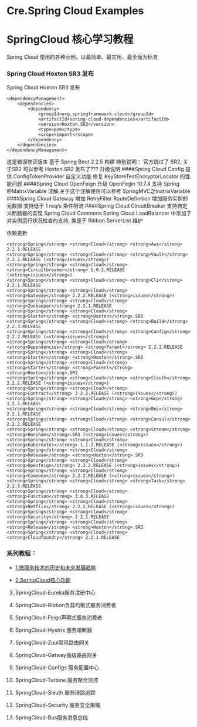 # Cre.Spring Cloud Examples
# SpringCloud 核心学习教程
Spring Cloud 使用的各种示例，以最简单、最实用、最全面为标准
### Spring Cloud Hoxton SR3 发布
Spring Cloud Hoxton SR3 发布
````
<dependencyManagement>
    <dependencies>
        <dependency>
            <groupId>org.springframework.cloud</groupId>
            <artifactId>spring-cloud-dependencies</artifactId>
            <version>Hoxton.SR3</version>
            <type>pom</type>
            <scope>import</scope>
        </dependency>
    </dependencies>
</dependencyManagement>
````
这是错误修正版本
基于 Spring Boot 2.2.5 构建
特别说明： 官方跳过了 SR2, 关于SR2 可以参考 Hoxton.SR2 发布了???
升级说明
####Spring Cloud Config
提供 ConfigTokenProvider 自定义功能
修复 KeyStoreTestEncryptorLocator 的性能问题
####Spring Cloud OpenFeign
升级 OpenFegin 10.7.4
支持 Spring @MatrixVariable 注解,关于这个注解使用可以参考 SpringMVC之matrixVariable
####Spring Cloud Gateway
增加 RetryFilter
RouteDefinition 增加服务实例的元数据
支持低于 1 req/s 条件限流
####Spring Cloud CircuitBreaker
支持自定义断路器的实现
Spring Cloud Commons
Spring Cloud LoadBalancer 中添加了对实例运行状况检查的支持, 类是于 Ribbon ServerList 维护

依赖更新
````
<strong>Spring</strong> <strong>Cloud</strong> <strong>Aws</strong> 2.2.1.RELEASE
<strong>Spring</strong> <strong>Cloud</strong> <strong>Vault</strong> 2.2.2.RELEASE (<strong>issues</strong>)
<strong>Spring</strong> <strong>Cloud</strong> <strong>Circuitbreaker</strong> 1.0.2.RELEASE (<strong>issues</strong>)
<strong>Spring</strong> <strong>Cloud</strong> <strong>Cli</strong> 2.2.1.RELEASE
<strong>Spring</strong> <strong>Cloud</strong> <strong>Gateway</strong> 2.2.2.RELEASE (<strong>issues</strong>)
<strong>Spring</strong> <strong>Cloud</strong> <strong>Zookeeper</strong> 2.2.1.RELEASE
<strong>Spring</strong> <strong>Cloud</strong> <strong>Starter</strong> <strong>Hoxton</strong>.SR3
<strong>Spring</strong> <strong>Cloud</strong> <strong>Build</strong> 2.2.3.RELEASE
<strong>Spring</strong> <strong>Cloud</strong> <strong>Config</strong> 2.2.2.RELEASE (<strong>issues</strong>)
<strong>Spring</strong> <strong>Cloud</strong> <strong>Dependencies</strong> <strong>Parent</strong> 2.2.2.RELEASE
<strong>Spring</strong> <strong>Cloud</strong> <strong>Starter</strong> <strong>Hoxton</strong>.SR3
<strong>Spring</strong> <strong>Cloud</strong> <strong>Starter</strong> <strong>Parent</strong> <strong>Hoxton</strong>.SR3
<strong>Spring</strong> <strong>Cloud</strong> <strong>Sleuth</strong> 2.2.2.RELEASE (<strong>issues</strong>)
<strong>Spring</strong> <strong>Cloud</strong> <strong>Contract</strong> 2.2.2.RELEASE (<strong>issues</strong>)
<strong>Spring</strong> <strong>Cloud</strong> <strong>Gcp</strong> 1.2.2.RELEASE
<strong>Spring</strong> <strong>Cloud</strong> <strong>Bus</strong> 2.2.1.RELEASE
<strong>Spring</strong> <strong>Cloud</strong> <strong>Consul</strong> 2.2.2.RELEASE
<strong>Spring</strong> <strong>Cloud</strong> <strong>Stream</strong> <strong>Horsham</strong>.SR3 (<strong>issues</strong>)
<strong>Spring</strong> <strong>Cloud</strong> <strong>Kubernetes</strong> 1.1.2.RELEASE (<strong>issues</strong>)
<strong>Spring</strong> <strong>Cloud</strong> <strong>Release</strong> <strong>Hoxton</strong>.SR3
<strong>Spring</strong> <strong>Cloud</strong> <strong>Openfeign</strong> 2.2.2.RELEASE (<strong>issues</strong>)
<strong>Spring</strong> <strong>Cloud</strong> <strong>Commons</strong> 2.2.2.RELEASE (<strong>issues</strong>)
<strong>Spring</strong> <strong>Cloud</strong> <strong>Task</strong> 2.2.3.RELEASE
<strong>Spring</strong> <strong>Cloud</strong> <strong>Function</strong> 3.0.3.RELEASE
<strong>Spring</strong> <strong>Cloud</strong> <strong>Netflix</strong> 2.2.2.RELEASE (<strong>issues</strong>)
<strong>Spring</strong> <strong>Cloud</strong> <strong>Security</strong> 2.2.1.RELEASE
<strong>Spring</strong> <strong>Cloud</strong> <strong>Release</strong> <strong>Hoxton</strong>.SR3
<strong>Spring</strong> <strong>Cloud</strong> <strong>Cloudfoundry</strong> 2.2.1.RELEASE
````
### 系列教程：
- [1.微服务技术的历史和未来发展趋势](https://blog.csdn.net/xxxlllbbb/article/details/105107628)

- [2.SpringCloud核心功能](https://blog.csdn.net/xxxlllbbb/article/details/105119475)

3.	SpringCloud-Eureka服务注册中心

4.	SpringCloud-Ribbon负载均衡式服务消费者

5.	SpringCloud-Feign声明式服务消费者

6.	SpringCloud-Hystrix 服务熔断器

7.	SpringCloud-Zuul常用路由网关

8.	SpringCloud-Gatway高级路由网关

9.	SpringCloud-Configs 服务配置中心

10.	SpringCloud-Turbine 服务聚合监控

11.	SpringCloud-Sleuth 服务链路追踪

12.	SpringCloud-Security 服务安全策略

13.	SpringCloud-Bus服务消息总线